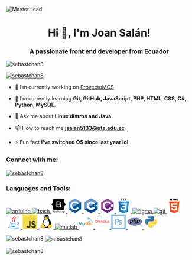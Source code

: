 ![MasterHead](https://scontent.fltx1-1.fna.fbcdn.net/v/t31.18172-8/20690088_857796657701696_2847388803860356824_o.jpg?_nc_cat=103&ccb=1-7&_nc_sid=e3f864&_nc_ohc=f6NXn7IX9vkAX_QFfOE&tn=j_gTk2jRpvzyoTIg&_nc_ht=scontent.fltx1-1.fna&oh=00_AfDLQpqNF4lnwljIOdrfVy4bDq4PdR8jacUp20B4N_f3BQ&oe=63FE807F)
<h1 align="center">Hi 👋, I'm Joan Salán!</h1>
<h3 align="center">A passionate front end developer from Ecuador</h3>

<p align="left"> <img src="https://komarev.com/ghpvc/?username=sebastchan8&label=Profile%20views&color=0e75b6&style=flat" alt="sebastchan8" /> </p>

<p align="left"> <a href="https://twitter.com/sebastchan8" target="blank"><img src="https://img.shields.io/twitter/follow/sebastchan8?logo=twitter&style=for-the-badge" alt="sebastchan8" /></a> </p>

- 🔭 I’m currently working on [ProyectoMCS](https://github.com/PsychoticProgrammer/ProyectoMCS.git)

- 🌱 I’m currently learning **Git, GitHub, JavaScript, PHP, HTML, CSS, C#, Python, MySQL.**

- 💬 Ask me about **Linux distros and Java.**

- 📫 How to reach me **jsalan5133@uta.edu.ec**

- ⚡ Fun fact **I've switched OS since last year lol.**

<h3 align="left">Connect with me:</h3>
<p align="left">
<a href="https://twitter.com/sebastchan8" target="blank"><img align="center" src="https://raw.githubusercontent.com/rahuldkjain/github-profile-readme-generator/master/src/images/icons/Social/twitter.svg" alt="sebastchan8" height="30" width="40" /></a>
</p>

<h3 align="left">Languages and Tools:</h3>
<p align="left"> <a href="https://www.arduino.cc/" target="_blank" rel="noreferrer"> <img src="https://cdn.worldvectorlogo.com/logos/arduino-1.svg" alt="arduino" width="40" height="40"/> </a> <a href="https://www.gnu.org/software/bash/" target="_blank" rel="noreferrer"> <img src="https://www.vectorlogo.zone/logos/gnu_bash/gnu_bash-icon.svg" alt="bash" width="40" height="40"/> </a> <a href="https://getbootstrap.com" target="_blank" rel="noreferrer"> <img src="https://raw.githubusercontent.com/devicons/devicon/master/icons/bootstrap/bootstrap-plain-wordmark.svg" alt="bootstrap" width="40" height="40"/> </a> <a href="https://www.cprogramming.com/" target="_blank" rel="noreferrer"> <img src="https://raw.githubusercontent.com/devicons/devicon/master/icons/c/c-original.svg" alt="c" width="40" height="40"/> </a> <a href="https://www.w3schools.com/cpp/" target="_blank" rel="noreferrer"> <img src="https://raw.githubusercontent.com/devicons/devicon/master/icons/cplusplus/cplusplus-original.svg" alt="cplusplus" width="40" height="40"/> </a> <a href="https://www.w3schools.com/cs/" target="_blank" rel="noreferrer"> <img src="https://raw.githubusercontent.com/devicons/devicon/master/icons/csharp/csharp-original.svg" alt="csharp" width="40" height="40"/> </a> <a href="https://www.w3schools.com/css/" target="_blank" rel="noreferrer"> <img src="https://raw.githubusercontent.com/devicons/devicon/master/icons/css3/css3-original-wordmark.svg" alt="css3" width="40" height="40"/> </a> <a href="https://www.figma.com/" target="_blank" rel="noreferrer"> <img src="https://www.vectorlogo.zone/logos/figma/figma-icon.svg" alt="figma" width="40" height="40"/> </a> <a href="https://git-scm.com/" target="_blank" rel="noreferrer"> <img src="https://www.vectorlogo.zone/logos/git-scm/git-scm-icon.svg" alt="git" width="40" height="40"/> </a> <a href="https://www.w3.org/html/" target="_blank" rel="noreferrer"> <img src="https://raw.githubusercontent.com/devicons/devicon/master/icons/html5/html5-original-wordmark.svg" alt="html5" width="40" height="40"/> </a> <a href="https://www.java.com" target="_blank" rel="noreferrer"> <img src="https://raw.githubusercontent.com/devicons/devicon/master/icons/java/java-original.svg" alt="java" width="40" height="40"/> </a> <a href="https://developer.mozilla.org/en-US/docs/Web/JavaScript" target="_blank" rel="noreferrer"> <img src="https://raw.githubusercontent.com/devicons/devicon/master/icons/javascript/javascript-original.svg" alt="javascript" width="40" height="40"/> </a> <a href="https://www.linux.org/" target="_blank" rel="noreferrer"> <img src="https://raw.githubusercontent.com/devicons/devicon/master/icons/linux/linux-original.svg" alt="linux" width="40" height="40"/> </a> <a href="https://www.mathworks.com/" target="_blank" rel="noreferrer"> <img src="https://upload.wikimedia.org/wikipedia/commons/2/21/Matlab_Logo.png" alt="matlab" width="40" height="40"/> </a> <a href="https://www.mysql.com/" target="_blank" rel="noreferrer"> <img src="https://raw.githubusercontent.com/devicons/devicon/master/icons/mysql/mysql-original-wordmark.svg" alt="mysql" width="40" height="40"/> </a> <a href="https://www.oracle.com/" target="_blank" rel="noreferrer"> <img src="https://raw.githubusercontent.com/devicons/devicon/master/icons/oracle/oracle-original.svg" alt="oracle" width="40" height="40"/> </a> <a href="https://www.photoshop.com/en" target="_blank" rel="noreferrer"> <img src="https://raw.githubusercontent.com/devicons/devicon/master/icons/photoshop/photoshop-line.svg" alt="photoshop" width="40" height="40"/> </a> <a href="https://www.php.net" target="_blank" rel="noreferrer"> <img src="https://raw.githubusercontent.com/devicons/devicon/master/icons/php/php-original.svg" alt="php" width="40" height="40"/> </a> <a href="https://www.python.org" target="_blank" rel="noreferrer"> <img src="https://raw.githubusercontent.com/devicons/devicon/master/icons/python/python-original.svg" alt="python" width="40" height="40"/> </a> </p>

<p><img align="left" src="https://github-readme-stats.vercel.app/api/top-langs?username=sebastchan8&show_icons=true&locale=en&layout=compact" alt="sebastchan8" /></p>

<p>&nbsp;<img align="center" src="https://github-readme-stats.vercel.app/api?username=sebastchan8&show_icons=true&locale=en" alt="sebastchan8" /></p>

<p><img align="center" src="https://github-readme-streak-stats.herokuapp.com/?user=sebastchan8&" alt="sebastchan8" /></p>
